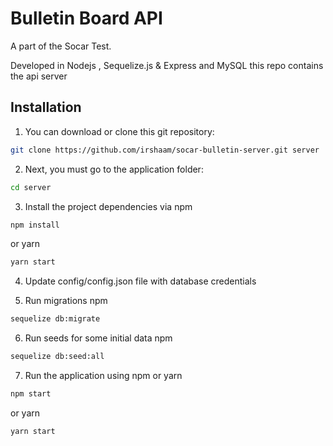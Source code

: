 # Bulletin Board API

A part of the Socar Test. 

Developed in Nodejs , Sequelize.js & Express and MySQL this repo contains the api server


## Installation

1. You can download or clone this git repository:

```bash
git clone https://github.com/irshaam/socar-bulletin-server.git server
```

2. Next, you must go to the application folder:
```bash
cd server
```

3. Install the project dependencies via 
npm 
```bash
npm install
```
or yarn
```bash
yarn start
```

4. Update config/config.json file with database credentials

5. Run migrations 
npm 
```bash
sequelize db:migrate
```

6. Run seeds for some initial data 
npm 
```bash
sequelize db:seed:all
```


7. Run the application using npm or yarn
```bash
npm start
```
or yarn
```bash
yarn start
```
